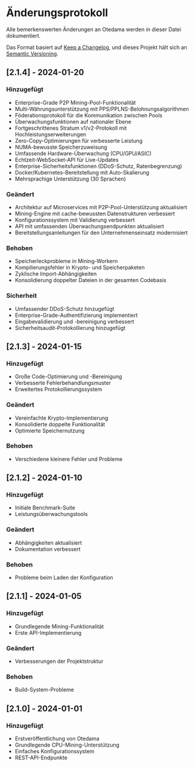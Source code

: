 # Änderungsprotokoll

Alle bemerkenswerten Änderungen an Otedama werden in dieser Datei dokumentiert.

Das Format basiert auf [Keep a Changelog](https://keepachangelog.com/de/1.0.0/),
und dieses Projekt hält sich an [Semantic Versioning](https://semver.org/lang/de/).

## [2.1.4] - 2024-01-20

### Hinzugefügt
- Enterprise-Grade P2P Mining-Pool-Funktionalität
- Multi-Währungsunterstützung mit PPS/PPLNS-Belohnungsalgorithmen
- Föderationsprotokoll für die Kommunikation zwischen Pools
- Überwachungsfunktionen auf nationaler Ebene
- Fortgeschrittenes Stratum v1/v2-Protokoll mit Hochleistungserweiterungen
- Zero-Copy-Optimierungen für verbesserte Leistung
- NUMA-bewusste Speicherzuweisung
- Umfassende Hardware-Überwachung (CPU/GPU/ASIC)
- Echtzeit-WebSocket-API für Live-Updates
- Enterprise-Sicherheitsfunktionen (DDoS-Schutz, Ratenbegrenzung)
- Docker/Kubernetes-Bereitstellung mit Auto-Skalierung
- Mehrsprachige Unterstützung (30 Sprachen)

### Geändert
- Architektur auf Microservices mit P2P-Pool-Unterstützung aktualisiert
- Mining-Engine mit cache-bewussten Datenstrukturen verbessert
- Konfigurationssystem mit Validierung verbessert
- API mit umfassenden Überwachungsendpunkten aktualisiert
- Bereitstellungsanleitungen für den Unternehmenseinsatz modernisiert

### Behoben
- Speicherleckprobleme in Mining-Workern
- Kompilierungsfehler in Krypto- und Speicherpaketen
- Zyklische Import-Abhängigkeiten
- Konsolidierung doppelter Dateien in der gesamten Codebasis

### Sicherheit
- Umfassender DDoS-Schutz hinzugefügt
- Enterprise-Grade-Authentifizierung implementiert
- Eingabevalidierung und -bereinigung verbessert
- Sicherheitsaudit-Protokollierung hinzugefügt

## [2.1.3] - 2024-01-15

### Hinzugefügt
- Große Code-Optimierung und -Bereinigung
- Verbesserte Fehlerbehandlungsmuster
- Erweitertes Protokollierungssystem

### Geändert
- Vereinfachte Krypto-Implementierung
- Konsolidierte doppelte Funktionalität
- Optimierte Speichernutzung

### Behoben
- Verschiedene kleinere Fehler und Probleme

## [2.1.2] - 2024-01-10

### Hinzugefügt
- Initiale Benchmark-Suite
- Leistungsüberwachungstools

### Geändert
- Abhängigkeiten aktualisiert
- Dokumentation verbessert

### Behoben
- Probleme beim Laden der Konfiguration

## [2.1.1] - 2024-01-05

### Hinzugefügt
- Grundlegende Mining-Funktionalität
- Erste API-Implementierung

### Geändert
- Verbesserungen der Projektstruktur

### Behoben
- Build-System-Probleme

## [2.1.0] - 2024-01-01

### Hinzugefügt
- Erstveröffentlichung von Otedama
- Grundlegende CPU-Mining-Unterstützung
- Einfaches Konfigurationssystem
- REST-API-Endpunkte